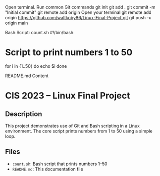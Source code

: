 
Open terminal.
Run common Git commands
git init
git add .
git commit -m "Initial commit"
git remote add origin Open your terminal
git remote add origin https://github.com/waltkoby86/Linux-Final-Project.git
git push -u origin main


Bash Script: count.sh
#!/bin/bash
# Script to print numbers 1 to 50
for i in {1..50}
do
  echo $i
done

README.md Content
# CIS 2023 – Linux Final Project
## Description
This project demonstrates use of Git and Bash scripting in a Linux environment. The core script prints numbers from 1 to 50 using a simple loop.

## Files
- `count.sh`: Bash script that prints numbers 1–50
- `README.md`: This documentation file
